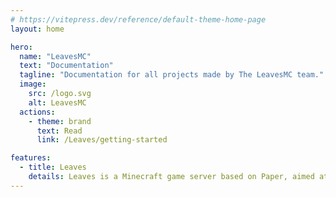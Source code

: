 ```yaml
---
# https://vitepress.dev/reference/default-theme-home-page
layout: home

hero:
  name: "LeavesMC"
  text: "Documentation"
  tagline: "Documentation for all projects made by The LeavesMC team."
  image:
    src: /logo.svg
    alt: LeavesMC
  actions:
    - theme: brand
      text: Read
      link: /Leaves/getting-started

features:
  - title: Leaves
    details: Leaves is a Minecraft game server based on Paper, aimed at repairing broken vanilla properties.
---
```


<style>
  :root {
    --vp-home-hero-name-color: transparent;
    --vp-home-hero-name-background: -webkit-linear-gradient(120deg, #059669, #2dd4bf);

    --vp-c-green-1: #047857;
    --vp-c-green-2: #059669;
    --vp-c-green-3: #10b981;
    --vp-c-green-soft: rgba(167, 243, 208, 0.14);

    --vp-c-brand-1: var(--vp-c-green-1);
    --vp-c-brand-2: var(--vp-c-green-2);
    --vp-c-brand-3: var(--vp-c-green-3);
    --vp-c-brand-soft: var(--vp-c-green-soft);
  }
  .dark {
    --vp-c-green-1: #34d399;
    --vp-c-green-2: #10b981;
    --vp-c-green-3: #059669;
    --vp-c-green-soft: rgba(167, 243, 208, 0.16);
  }
</style>

